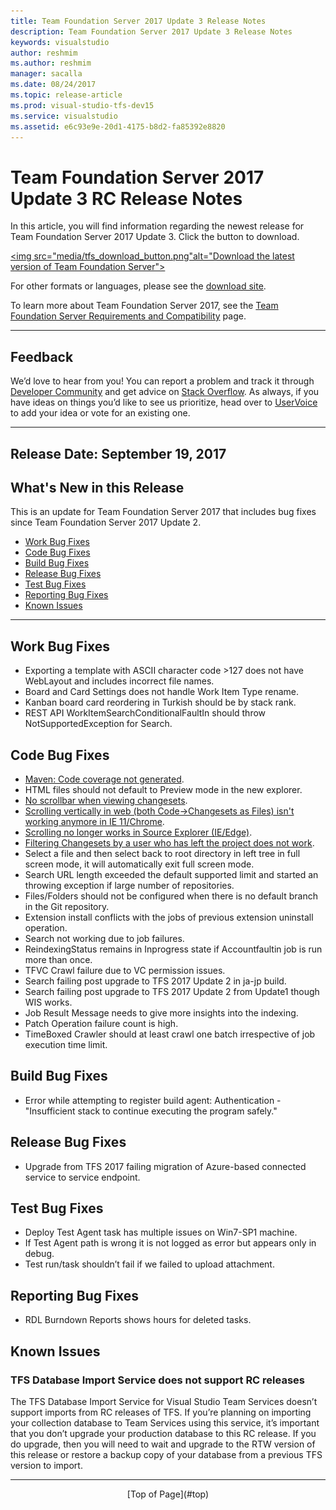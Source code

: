 ```yaml
---
title: Team Foundation Server 2017 Update 3 Release Notes
description: Team Foundation Server 2017 Update 3 Release Notes
keywords: visualstudio
author: reshmim
ms.author: reshmim
manager: sacalla
ms.date: 08/24/2017
ms.topic: release-article
ms.prod: visual-studio-tfs-dev15
ms.service: visualstudio
ms.assetid: e6c93e9e-20d1-4175-b8d2-fa85392e8820
---
```


# Team Foundation Server 2017 Update 3 RC Release Notes

In this article, you will find information regarding the newest release for Team Foundation Server 2017 Update 3. Click the button to download.

<a href="https://go.microsoft.com/fwlink/?LinkId=857134"><img src="media/tfs_download_button.png"alt="Download the latest version of Team Foundation Server"></a>

For other formats or languages, please see the [download site](https://www.visualstudio.com/downloads/#tfs2017-u3).

To learn more about Team Foundation Server 2017, see the [Team Foundation Server Requirements and Compatibility](https://go.microsoft.com/fwlink/?LinkId=809018 "Team Foundation Server Requirements and Compatibility") page.

***

## Feedback

We’d love to hear from you! You can report a problem and track it through [Developer Community](https://developercommunity.visualstudio.com/spaces/22/index.html) and get advice on [Stack Overflow](https://stackoverflow.com/questions/tagged/tfs). As always, if you have ideas on things you’d like to see us prioritize, head over to [UserVoice](https://visualstudio.uservoice.com/forums/330519-team-services) to add your idea or vote for an existing one.

***

## Release Date: September 19, 2017

## What's New in this Release

This is an update for Team Foundation Server 2017 that includes bug fixes since Team Foundation Server 2017 Update 2.

* [Work Bug Fixes](#work-bug-fixes)
* [Code Bug Fixes](#code-bug-fixes)
* [Build Bug Fixes](#build-bug-fixes)
* [Release Bug Fixes](#release-bug-fixes)
* [Test Bug Fixes](#test-bug-fixes)
* [Reporting Bug Fixes](#reporting-bug-fixes)
* [Known Issues](#known-issues)

***

## Work Bug Fixes

* Exporting a template with ASCII character code >127 does not have WebLayout and includes incorrect file names.
* Board and Card Settings does not handle Work Item Type rename.
* Kanban board card reordering in Turkish should be by stack rank.
* REST API WorkItemSearchConditionalFaultIn should throw NotSupportedException for Search.

## Code Bug Fixes

* [Maven: Code coverage not generated](https://github.com/Microsoft/vsts-tasks/pull/4744).
* HTML files should not default to Preview mode in the new explorer.
* [No scrollbar when viewing changesets](https://developercommunity.visualstudio.com/content/problem/69379/no-scrollbar-when-viewing-changesets.html).
* [Scrolling vertically in web (both Code->Changesets as Files) isn't working anymore in IE 11/Chrome](https://developercommunity.visualstudio.com/content/problem/73502/scrolling-vertically-in-webacces-both-code-changes.html).
* [Scrolling no longer works in Source Explorer (IE/Edge)](https://developercommunity.visualstudio.com/content/problem/74736/scrolling-no-longer-works-in-source-explorer-ieedg.html).
* [Filtering Changesets by a user who has left the project does not work](https://developercommunity.visualstudio.com/content/problem/79367/filtering-changesets-by-a-user-who-has-left-the-pr.html).
* Select a file and then select back to root directory in left tree in full screen mode, it will automatically exit full screen mode.
* Search URL length exceeded the default supported limit and started an throwing exception if large number of repositories.
* Files/Folders should not be configured when there is no default branch in the Git repository.
* Extension install conflicts with the jobs of previous extension uninstall operation.
* Search not working due to job failures.
* ReindexingStatus remains in Inprogress state if Accountfaultin job is run more than once.
* TFVC Crawl failure due to VC permission issues.
* Search failing post upgrade to TFS 2017 Update 2 in ja-jp build.
* Search failing post upgrade to TFS 2017 Update 2 from Update1 though WIS works.
* Job Result Message needs to give more insights into the indexing.
* Patch Operation failure count is high.
* TimeBoxed Crawler should at least crawl one batch irrespective of job execution time limit.

## Build Bug Fixes

* Error while attempting to register build agent: Authentication - "Insufficient stack to continue executing the program safely."

## Release Bug Fixes

* Upgrade from TFS 2017 failing migration of Azure-based connected service to service endpoint.

## Test Bug Fixes

* Deploy Test Agent task has multiple issues on Win7-SP1 machine.
* If Test Agent path is wrong it is not logged as error but appears only in debug.
* Test run/task shouldn’t fail if we failed to upload attachment.

## Reporting Bug Fixes

* RDL Burndown Reports shows hours for deleted tasks.

## Known Issues

### TFS Database Import Service does not support RC releases

The TFS Database Import Service for Visual Studio Team Services doesn’t support imports from RC releases of TFS. If you’re planning on importing your collection database to Team Services using this service, it’s important that you don’t upgrade your production database to this RC release. If you do upgrade, then you will need to wait and upgrade to the RTW version of this release or restore a backup copy of your database from a previous TFS version to import.

***

<center>[Top of Page](#top)</center>